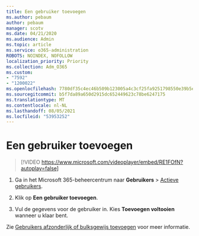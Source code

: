 ```yaml
---
title: Een gebruiker toevoegen
ms.author: pebaum
author: pebaum
manager: scotv
ms.date: 04/21/2020
ms.audience: Admin
ms.topic: article
ms.service: o365-administration
ROBOTS: NOINDEX, NOFOLLOW
localization_priority: Priority
ms.collection: Adm_O365
ms.custom:
- "7592"
- "1200022"
ms.openlocfilehash: 7780df35c4ec46b509b123005a4c3cf25fa9251798550e39b5edeb384068ba60
ms.sourcegitcommit: b5f7da89a650d2915dc652449623c78be6247175
ms.translationtype: MT
ms.contentlocale: nl-NL
ms.lasthandoff: 08/05/2021
ms.locfileid: "53953252"
---
```

# <a name="how-to-add-a-user"></a>Een gebruiker toevoegen

> [!VIDEO https://www.microsoft.com/videoplayer/embed/RE1FOfN?autoplay=false]

1. Ga in het Microsoft 365-beheercentrum naar **Gebruikers** > [Actieve gebruikers](https://admin.microsoft.com/Adminportal/Home?source=applauncher#/users).

2. Klik op **Een gebruiker toevoegen**.

3. Vul de gegevens voor de gebruiker in. Kies **Toevoegen voltooien** wanneer u klaar bent.

Zie [Gebruikers afzonderlijk of bulksgewijs toevoegen](https://docs.microsoft.com/microsoft-365/admin/add-users/add-users) voor meer informatie.